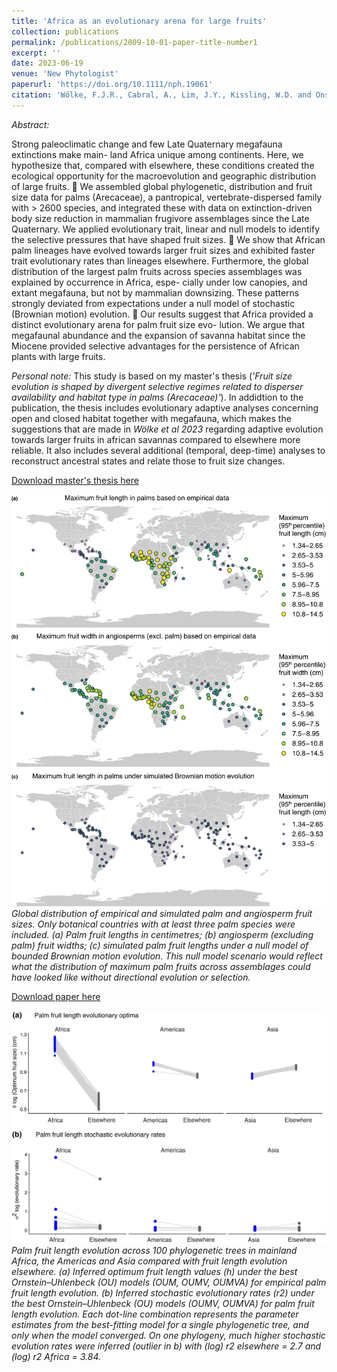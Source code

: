 ```yaml
---
title: 'Africa as an evolutionary arena for large fruits'
collection: publications
permalink: /publications/2009-10-01-paper-title-number1
excerpt: ''
date: 2023-06-19
venue: 'New Phytologist'
paperurl: 'https://doi.org/10.1111/nph.19061'
citation: 'Wölke, F.J.R., Cabral, A., Lim, J.Y., Kissling, W.D. and Onstein, R.E. (2023), Africa as an evolutionary arena for large fruits. New Phytol.'
---
```

*Abstract:*

Strong paleoclimatic change and few Late Quaternary megafauna extinctions make main-
land Africa unique among continents. Here, we hypothesize that, compared with elsewhere,
these conditions created the ecological opportunity for the macroevolution and geographic
distribution of large fruits.
 We assembled global phylogenetic, distribution and fruit size data for palms (Arecaceae), a
pantropical, vertebrate-dispersed family with > 2600 species, and integrated these with data
on extinction-driven body size reduction in mammalian frugivore assemblages since the Late
Quaternary. We applied evolutionary trait, linear and null models to identify the selective
pressures that have shaped fruit sizes.
 We show that African palm lineages have evolved towards larger fruit sizes and exhibited
faster trait evolutionary rates than lineages elsewhere. Furthermore, the global distribution of
the largest palm fruits across species assemblages was explained by occurrence in Africa, espe-
cially under low canopies, and extant megafauna, but not by mammalian downsizing. These
patterns strongly deviated from expectations under a null model of stochastic (Brownian
motion) evolution.
 Our results suggest that Africa provided a distinct evolutionary arena for palm fruit size evo-
lution. We argue that megafaunal abundance and the expansion of savanna habitat since the
Miocene provided selective advantages for the persistence of African plants with large fruits.

*Personal note:*
This study is based on my master's thesis (*'Fruit size evolution is shaped by divergent selective regimes related to disperser availability and habitat type in palms (Arecaceae)'*). In addidtion to the publication, the thesis includes evolutionary adaptive analyses concerning open and closed habitat together with megafauna, which makes the suggestions that are made in *Wölke et al 2023* regarding adaptive evolution towards larger fruits in african savannas compared to elsewhere more reliable. It also includes several additional (temporal, deep-time) analyses to reconstruct ancestral states and relate those to fruit size changes. 

[Download master's thesis here](https://drive.google.com/file/d/1d7xvc7cVAKXLCqnEVD9VCteZNxHAb4vB/view?usp=sharing)



![Figure 3](/images/Fig3.jpeg)
*Global distribution of empirical and simulated palm and angiosperm fruit sizes. Only botanical countries with at least three palm species were included. (a) Palm fruit lengths in centimetres; (b) angiosperm (excluding palm) fruit widths; (c) simulated palm fruit lengths under a null model of bounded Brownian motion evolution. This null model scenario would reflect what the distribution of maximum palm fruits across assemblages could have looked like without directional evolution or selection.*

[Download paper here](https://nph.onlinelibrary.wiley.com/doi/epdf/10.1111/nph.19061)


![Figure 2](/images/Fig2.jpeg)
*Palm fruit length evolution across 100 phylogenetic trees in mainland Africa, the Americas and Asia compared with fruit length evolution elsewhere. (a) Inferred optimum fruit length values (h) under the best Ornstein–Uhlenbeck (OU) models (OUM, OUMV, OUMVA) for empirical palm fruit length evolution. (b) Inferred stochastic evolutionary rates (r2) under the best Ornstein–Uhlenbeck (OU) models (OUMV, OUMVA) for palm fruit length evolution. Each dot-line combination represents the parameter estimates from the best-fitting model for a single phylogenetic tree, and only when the model converged. On one phylogeny, much higher stochastic evolution rates were inferred (outlier in b) with (log) r2 elsewhere = 2.7 and (log) r2 Africa = 3.84.*


